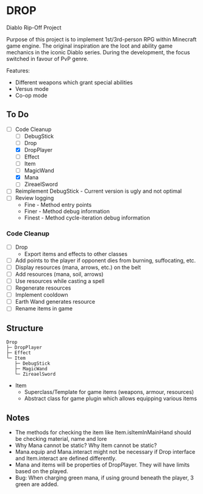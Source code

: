 # DROP

Diablo Rip-Off Project

Purpose of this project is to implement 1st/3rd-person RPG within Minecraft game
engine. The original inspiration are the loot and ability game mechanics in the
iconic Diablo series. During the development, the focus switched in favour of
PvP genre.

Features:

* Different weapons which grant special abilities
* Versus mode
* Co-op mode

## To Do

* [ ] Code Cleanup
    * [ ] DebugStick
    * [ ] Drop
    * [x] DropPlayer
    * [ ] Effect
    * [ ] Item
    * [ ] MagicWand
    * [x] Mana
    * [ ] ZireaelSword
* [ ] Reimplement DebugStick - Current version is ugly and not optimal
* [ ] Review logging
    * Fine - Method entry points
    * Finer - Method debug information
    * Finest - Method cycle-iteration debug information

### Code Cleanup

* [ ] Drop
    * Export items and effects to other classes 
* [ ] Add points to the player if opponent dies from burning, suffocating, etc.
* [ ] Display resources (mana, arrows, etc.) on the belt
* [ ] Add resources (mana, soil, arrows)
* [ ] Use resources while casting a spell
* [ ] Regenerate resources
* [ ] Implement cooldown
* [ ] Earth Wand generates resource
* [ ] Rename items in game

## Structure

```text
Drop
├─ DropPlayer
├─ Effect
└─ Item
   ├─ DebugStick
   ├─ MagicWand
   └─ ZireaelSword
```

* Item
    * Superclass/Template for game items (weapons, armour, resources)
    * Abstract class for game plugin which allows equipping various items

## Notes

* The methods for checking the item like Item.isItemInMainHand should be checking material, name and lore
* Why Mana cannot be static? Why Item cannot be static?
* Mana.equip and Mana.interact might not be necessary if Drop interface and Item.interact are defined differently. 
* Mana and items will be properties of DropPlayer. They will have limits based on the played.
* Bug: When charging green mana, if using ground beneath the player, 3 green are added.
